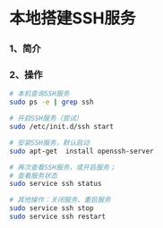 # 本地搭建SSH服务

### 1、简介



### 2、操作

```bash
# 本机查询SSH服务
sudo ps -e | grep ssh

# 开启SSH服务（尝试）
sudo /etc/init.d/ssh start

# 安装SSH服务，默认启动
sudo apt-get  install openssh-server

# 再次查看SSH服务，或开启服务；
# 查看服务状态
sudo service ssh status

# 其他操作：关闭服务、重启服务
sudo service ssh stop
sudo service ssh restart
```

